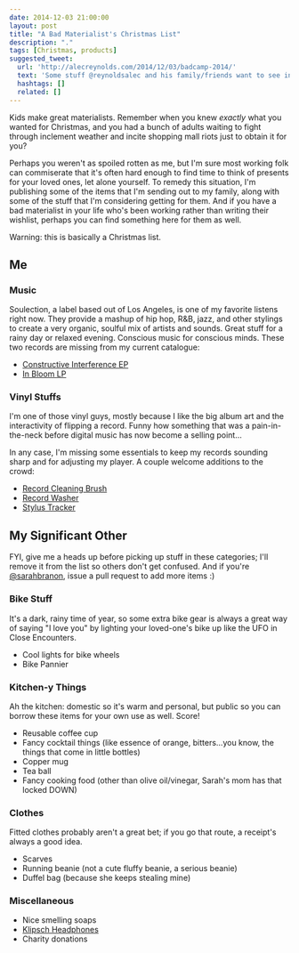 ```yaml
---
date: 2014-12-03 21:00:00
layout: post
title: "A Bad Materialist's Christmas List"
description: "."
tags: [Christmas, products]
suggested_tweet:
  url: 'http://alecreynolds.com/2014/12/03/badcamp-2014/'
  text: 'Some stuff @reynoldsalec and his family/friends want to see in their Christmas stockings.'
  hashtags: []
  related: []
---
```


Kids make great materialists. Remember when you knew *exactly* what you wanted for Christmas, and you had a bunch of adults waiting to fight through inclement weather and incite shopping mall riots just to obtain it for you?

Perhaps you weren't as spoiled rotten as me, but I'm sure most working folk can commiserate that it's often hard enough to find time to think of presents for your loved ones, let alone yourself. To remedy this situation, I'm publishing some of the items that I'm sending out to my family, along with some of the stuff that I'm considering getting for them. And if you have a bad materialist in your life who's been working rather than writing their wishlist, perhaps you can find something here for them as well.

Warning: this is basically a Christmas list.

## Me

### Music

Soulection, a label based out of Los Angeles, is one of my favorite listens right now. They provide a mashup of hip hop, R&B, jazz, and other stylings to create a very organic, soulful mix of artists and sounds. Great stuff for a rainy day or relaxed evening. Conscious music for conscious minds. These two records are missing from my current catalogue:

- [Constructive Interference EP](http://store.soulection.com/product/evil-needle-sivey-ep-vinyl)
- [In Bloom LP](http://soulection.com/s030-dpat-in-bloom)

### Vinyl Stuffs

I'm one of those vinyl guys, mostly because I like the big album art and the interactivity of flipping a record. Funny how something that was a pain-in-the-neck before digital music has now become a selling point...

In any case, I'm missing some essentials to keep my records sounding sharp and for adjusting my player. A couple welcome additions to the crowd:

- [Record Cleaning Brush](http://www.amazon.com/AudioQuest-LP-record-clean-brush/dp/B0006VMBHI/ref=pd_sim_e_3?ie=UTF8&refRID=1ZSKVMKG4P9YFNSNVGNX)
- [Record Washer](http://www.amazon.com/SPIN-CLEAN-STARTER-RECORD-WASHER-SYSTEM/dp/B002UKSZUU/ref=pd_sim_e_4?ie=UTF8&refRID=1ZSKVMKG4P9YFNSNVGNX)
- [Stylus Tracker](http://www.amazon.com/Shure-SFG-2-Stylus-Tracking-Force/dp/B00006I5SD)

## My Significant Other

FYI, give me a heads up before picking up stuff in these categories; I'll remove it from the list so others don't get confused. And if you're [@sarahbranon](https://twitter.com/sarahbranon), issue a pull request to add more items :)

### Bike Stuff

It's a dark, rainy time of year, so some extra bike gear is always a great way of saying "I love you" by lighting your loved-one's bike up like the UFO in Close Encounters.

- Cool lights for bike wheels
- Bike Pannier

### Kitchen-y Things

Ah the kitchen: domestic so it's warm and personal, but public so you can borrow these items for your own use as well. Score!

- Reusable coffee cup
- Fancy cocktail things (like essence of orange, bitters...you know, the things that come in little bottles)
- Copper mug
- Tea ball
- Fancy cooking food (other than olive oil/vinegar, Sarah's mom has that locked DOWN)


### Clothes

Fitted clothes probably aren't a great bet; if you go that route, a receipt's always a good idea.
- Scarves
- Running beanie (not a cute fluffy beanie, a serious beanie)
- Duffel bag (because she keeps stealing mine)

### Miscellaneous

- Nice smelling soaps
- [Klipsch Headphones](http://www.amazon.com/gp/product/B008VGN75U/ref=oh_aui_detailpage_o08_s00?ie=UTF8&psc=1)
- Charity donations